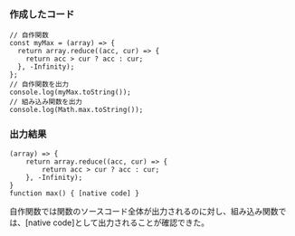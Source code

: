 ### 作成したコード

```
// 自作関数
const myMax = (array) => {
  return array.reduce((acc, cur) => {
    return acc > cur ? acc : cur;
  }, -Infinity);
};
// 自作関数を出力
console.log(myMax.toString());
// 組み込み関数を出力
console.log(Math.max.toString());
```

### 出力結果

```
(array) => {
    return array.reduce((acc, cur) => {
        return acc > cur ? acc : cur;
    }, -Infinity);
}
function max() { [native code] }
```

自作関数では関数のソースコード全体が出力されるのに対し、組み込み関数では、[native code]として出力されることが確認できた。
